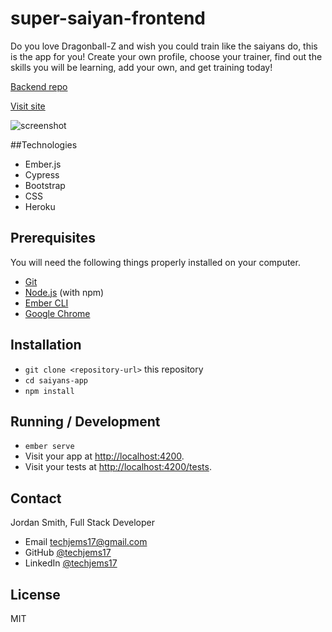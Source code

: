 # super-saiyan-frontend
Do you love Dragonball-Z and wish you could train like the saiyans do, this is the app for you! Create your own profile, choose your trainer, find out the skills you will be learning, add your own, and get training today!

[Backend repo]()

[Visit site](https://super-saiyan.herokuapp.com/)

![screenshot]()

##Technologies

* Ember.js
* Cypress
* Bootstrap
* CSS
* Heroku

## Prerequisites

You will need the following things properly installed on your computer.

* [Git](https://git-scm.com/)
* [Node.js](https://nodejs.org/) (with npm)
* [Ember CLI](https://ember-cli.com/)
* [Google Chrome](https://google.com/chrome/)

## Installation

* `git clone <repository-url>` this repository
* `cd saiyans-app`
* `npm install`

## Running / Development

* `ember serve`
* Visit your app at [http://localhost:4200](http://localhost:4200).
* Visit your tests at [http://localhost:4200/tests](http://localhost:4200/tests).


## Contact

Jordan Smith, Full Stack Developer

* Email techjems17@gmail.com
* GitHub [@techjems17](https://github.com/techjems17)
* LinkedIn [@techjems17](https://linkedin.com/in/techjems17)

## License

MIT